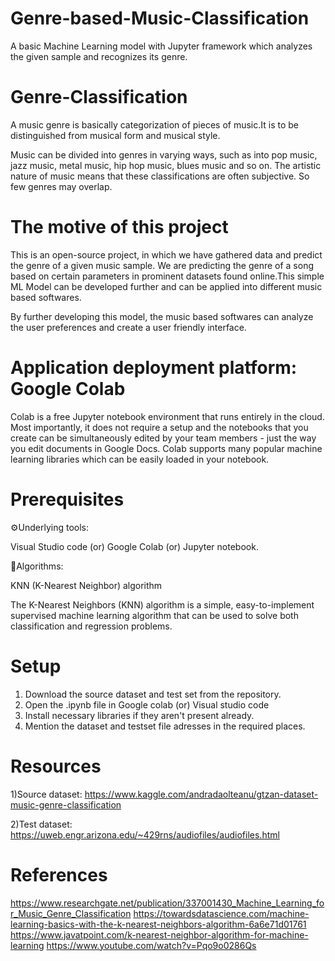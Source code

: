 # Genre-based-Music-Classification
A basic Machine Learning model with Jupyter framework which analyzes the given sample and recognizes its genre.

# Genre-Classification
A music genre is basically categorization of pieces of music.It is to be distinguished from musical form and musical style.

Music can be divided into genres in varying ways, such as into pop music, jazz music, metal music, hip hop music, blues music and so on. The artistic nature of music means that these classifications are often subjective. So few genres may overlap.

# The motive of this project
This is an open-source project, in which we have gathered data and predict the genre of a given music sample. We are predicting the genre of a song based on certain parameters in prominent datasets found online.This simple ML Model can be developed further and can be applied into different music based softwares. 

By further developing this model, the music based softwares can analyze the user preferences and create a user friendly interface.

# Application deployment platform: Google Colab
Colab is a free Jupyter notebook environment that runs entirely in the cloud. Most importantly, it does not require a setup and the notebooks that you create can be simultaneously edited by your team members - just the way you edit documents in Google Docs. Colab supports many popular machine learning libraries which can be easily loaded in your notebook.


# Prerequisites
⚙Underlying tools:

Visual Studio code (or) Google Colab (or) Jupyter notebook.

📃Algorithms:

KNN (K-Nearest Neighbor) algorithm

The K-Nearest Neighbors (KNN) algorithm is a simple, easy-to-implement supervised machine learning algorithm that can be used to solve both classification and regression problems.

# Setup
1) Download the source dataset and test set from the repository.
2) Open the .ipynb file in Google colab (or) Visual studio code
3) Install necessary libraries if they aren't present already.
4) Mention the dataset and testset file adresses in the required places.


# Resources
1)Source dataset:
https://www.kaggle.com/andradaolteanu/gtzan-dataset-music-genre-classification
 
2)Test dataset:
https://uweb.engr.arizona.edu/~429rns/audiofiles/audiofiles.html

# References
https://www.researchgate.net/publication/337001430_Machine_Learning_for_Music_Genre_Classification
https://towardsdatascience.com/machine-learning-basics-with-the-k-nearest-neighbors-algorithm-6a6e71d01761
https://www.javatpoint.com/k-nearest-neighbor-algorithm-for-machine-learning
https://www.youtube.com/watch?v=Pqo9o0286Qs

